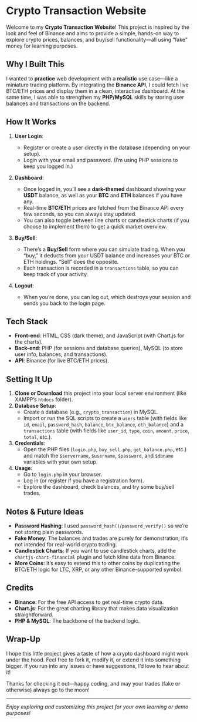 
# Crypto Transaction Website

Welcome to my **Crypto Transaction Website**! This project is inspired by the look and feel of Binance and aims to provide a simple, hands-on way to explore crypto prices, balances, and buy/sell functionality—all using “fake” money for learning purposes.

## Why I Built This
I wanted to **practice** web development with a **realistic** use case—like a miniature trading platform. By integrating the **Binance API**, I could fetch live BTC/ETH prices and display them in a clean, interactive dashboard. At the same time, I was able to strengthen my **PHP/MySQL** skills by storing user balances and transactions on the backend.

## How It Works
1. **User Login**:  
   - Register or create a user directly in the database (depending on your setup).  
   - Login with your email and password. (I’m using PHP sessions to keep you logged in.)

2. **Dashboard**:  
   - Once logged in, you’ll see a **dark-themed** dashboard showing your **USDT** balance, as well as your **BTC** and **ETH** balances if you have any.  
   - Real-time **BTC/ETH** prices are fetched from the Binance API every few seconds, so you can always stay updated.  
   - You can also toggle between line charts or candlestick charts (if you choose to implement them) to get a quick market overview.

3. **Buy/Sell**:  
   - There’s a **Buy/Sell** form where you can simulate trading. When you “buy,” it deducts from your USDT balance and increases your BTC or ETH holdings. “Sell” does the opposite.  
   - Each transaction is recorded in a `transactions` table, so you can keep track of your activity.

4. **Logout**:  
   - When you’re done, you can log out, which destroys your session and sends you back to the login page.

## Tech Stack
- **Front-end**: HTML, CSS (dark theme), and JavaScript (with Chart.js for the charts).  
- **Back-end**: PHP (for sessions and database queries), MySQL (to store user info, balances, and transactions).  
- **API**: Binance (for live BTC/ETH prices).

## Setting It Up
1. **Clone or Download** this project into your local server environment (like XAMPP’s `htdocs` folder).  
2. **Database Setup**:  
   - Create a database (e.g., `crypto_transaction`) in MySQL.  
   - Import or run the SQL scripts to create a `users` table (with fields like `id`, `email`, `password_hash`, `balance`, `btc_balance`, `eth_balance`) and a `transactions` table (with fields like `user_id`, `type`, `coin`, `amount`, `price`, `total`, etc.).  
3. **Credentials**:  
   - Open the PHP files (`login.php`, `buy_sell.php`, `get_balance.php`, etc.) and match the `$servername`, `$username`, `$password`, and `$dbname` variables with your own setup.  
4. **Usage**:  
   - Go to `login.php` in your browser.  
   - Log in (or register if you have a registration form).  
   - Explore the dashboard, check balances, and try some buy/sell trades.

## Notes & Future Ideas
- **Password Hashing**: I used `password_hash()`/`password_verify()` so we’re not storing plain passwords.  
- **Fake Money**: The balances and trades are purely for demonstration; it’s not intended for real-world crypto trading.  
- **Candlestick Charts**: If you want to use candlestick charts, add the `chartjs-chart-financial` plugin and fetch kline data from Binance.  
- **More Coins**: It’s easy to extend this to other coins by duplicating the BTC/ETH logic for LTC, XRP, or any other Binance-supported symbol.

## Credits
- **Binance**: For the free API access to get real-time crypto data.  
- **Chart.js**: For the great charting library that makes data visualization straightforward.  
- **PHP & MySQL**: The backbone of the backend logic.

## Wrap-Up
I hope this little project gives a taste of how a crypto dashboard might work under the hood. Feel free to fork it, modify it, or extend it into something bigger. If you run into any issues or have suggestions, I’d love to hear about it!

Thanks for checking it out—happy coding, and may your trades (fake or otherwise) always go to the moon!

---  

*Enjoy exploring and customizing this project for your own learning or demo purposes!*
